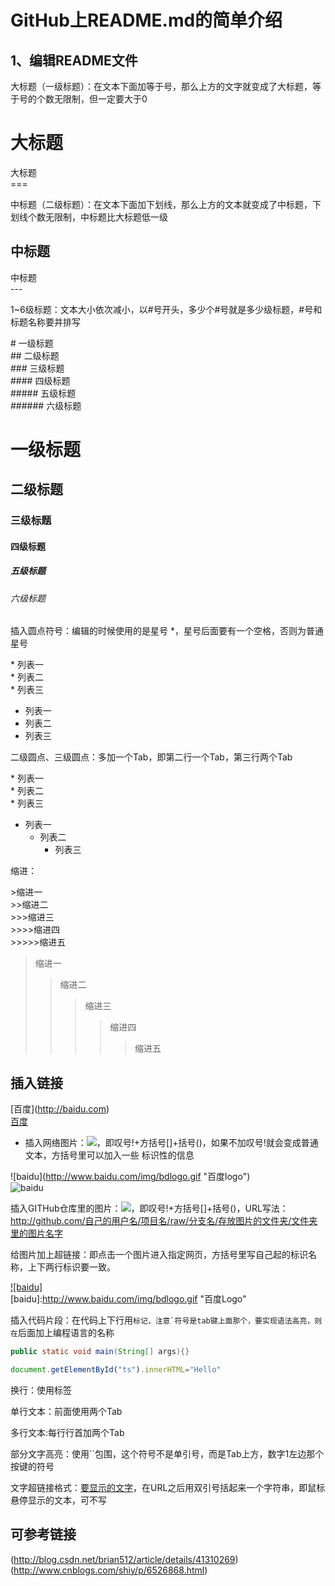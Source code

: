 GitHub上README.md的简单介绍
===
## 1、编辑README文件

大标题（一级标题）：在文本下面加等于号，那么上方的文字就变成了大标题，等于号的个数无限制，但一定要大于0

大标题
===
大标题<br>
\===


中标题（二级标题）：在文本下面加下划线，那么上方的文本就变成了中标题，下划线个数无限制，中标题比大标题低一级

中标题
---
中标题<br>
\---<br>
 

 1~6级标题：文本大小依次减小，以#号开头，多少个#号就是多少级标题，#号和标题名称要并排写

\# 一级标题<br>
\## 二级标题<br>
\### 三级标题<br>
\#### 四级标题<br>
\##### 五级标题<br>
\###### 六级标题<br>
# 一级标题
## 二级标题
### 三级标题
#### 四级标题
##### 五级标题
###### 六级标题
插入圆点符号：编辑的时候使用的是星号 *，星号后面要有一个空格，否则为普通星号

\* 列表一<br>
\* 列表二<br>
\* 列表三<br>
* 列表一
* 列表二
* 列表三
 

二级圆点、三级圆点：多加一个Tab，即第二行一个Tab，第三行两个Tab

\* 列表一<br>
   \* 列表二<br>
       \* 列表三<br>
* 列表一
    * 列表二
        * 列表三
 

缩进：

\>缩进一<br>
\>>缩进二<br>
\>>>缩进三<br>
\>>>>缩进四<br>
\>>>>>缩进五<br>
>缩进一
>>缩进二
>>>缩进三
>>>>缩进四
>>>>>缩进五
 

## 插入链接

\[百度]\(http://baidu.com)<br>
[百度](http://baidu.com)
 

*  插入网络图片：![](网络图片链接地址)，即叹号!+方括号[]+括号()，如果不加叹号!就会变成普通文本，方括号里可以加入一些 标识性的信息

\![baidu]\(http://www.baidu.com/img/bdlogo.gif "百度logo")<br>
![baidu](http://www.baidu.com/img/bdlogo.gif "百度logo")  
 

插入GITHub仓库里的图片：![](图片链接地址)，即叹号!+方括号[]+括号()，URL写法：http://github.com/自己的用户名/项目名/raw/分支名/存放图片的文件夹/文件夹里的图片名字

给图片加上超链接：即点击一个图片进入指定网页，方括号里写自己起的标识名称，上下两行标识要一致。

[![baidu]](http://baidu.com)  
[baidu]:http://www.baidu.com/img/bdlogo.gif "百度Logo"  
 

插入代码片段：在代码上下行用```标记，注意`符号是tab键上面那个，要实现语法高亮，则在```后面加上编程语言的名称

```Java
public static void main(String[] args){}
```

```javascript
document.getElementById("ts").innerHTML="Hello"
```
换行：使用标签<br>

单行文本：前面使用两个Tab

多行文本:每行行首加两个Tab

部分文字高亮：使用``包围，这个符号不是单引号，而是Tab上方，数字1左边那个按键的符号

文字超链接格式：[要显示的文字](链接的地址"鼠标悬停显示")，在URL之后用双引号括起来一个字符串，即鼠标悬停显示的文本，可不写


## 可参考链接
(http://blog.csdn.net/brian512/article/details/41310269)<br>
(http://www.cnblogs.com/shiy/p/6526868.html)
